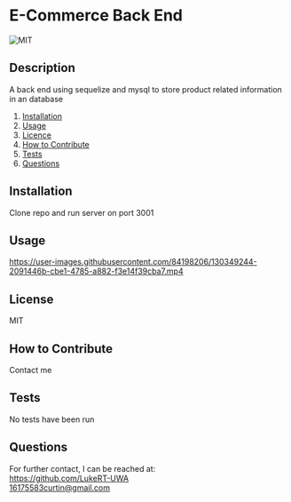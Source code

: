 # E-Commerce Back End

![MIT](https://img.shields.io/badge/MIT-Licensed-green)

## Description
A back end using sequelize and mysql to store product related information in an database

1. [Installation](#Installation)
2. [Usage](#Usage)
3. [Licence](#Licence)
4. [How to Contribute](#How-to-Contribute)
5. [Tests](#Tests)
6. [Questions](#Questions)

## Installation
Clone repo and run server on port 3001

## Usage
https://user-images.githubusercontent.com/84198206/130349244-2091446b-cbe1-4785-a882-f3e14f39cba7.mp4

## License
MIT

## How to Contribute
Contact me

## Tests
No tests have been run

## Questions
For further contact, I can be reached at:  
https://github.com/LukeRT-UWA  
16175583curtin@gmail.com

